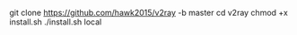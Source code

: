 git clone https://github.com/hawk2015/v2ray -b master
cd v2ray
chmod +x install.sh
./install.sh local
